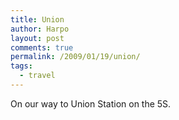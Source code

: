 ```yaml
---
title: Union
author: Harpo
layout: post
comments: true
permalink: /2009/01/19/union/
tags:
  - travel
---
```

On our way to Union Station on the 5S.